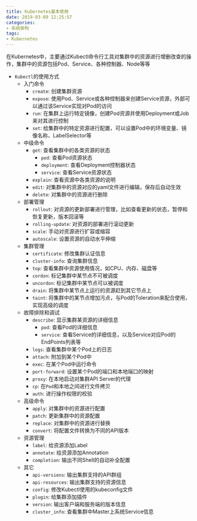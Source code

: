 ```yaml
---
title: Kubernetes基本使用
date: 2019-03-09 12:25:57
categories: 
- 系统架构
tags: 
- Kubernetes
---
```


在Kubernetes中，主要通过Kubectl命令行工具对集群中的资源进行增删改查的操作，集群中的资源包括Pod、Service、各种控制器、Node等等

- `Kubectl`的使用方式
  - 入门命令
    - `create`: 创建集群资源
    - `expose`: 使用Pod、Service或各种控制器来创建Service资源，外部可以通过该Service实现对Pod的访问
    - `run`: 在集群上运行特定镜像，创建Pod资源并使用Deployment或Job来对其进行控制
    - `set`: 给集群中的特定资源进行配置，可以设置Pod中的环境变量、镜像名称、LabelSelector等
  - 中级命令
    - `get`: 查看集群中的各类资源的状态
      - `pod`: 查看Pod资源状态
      - `deployment`: 查看Deployment控制器状态
      - `service`: 查看Service资源状态
    - `explain`: 查看资源中各类资源的说明
    - `edit`: 对集群中的资源对应的yaml文件进行编辑，保存后自动生效
    - `delete`: 对集群中的资源进行删除
  - 部署管理
    - `rollout`: 对资源的更新部署进行管理，比如查看更新的状态，暂停和恢复更新，版本回滚等
    - `rolling-update`: 对资源的部署进行滚动更新
    - `scale`: 手动对资源进行扩容或缩容
    - `autoscale`: 设置资源的自动水平伸缩
  - 集群管理
    - `certificate`: 修改集群认证信息
    - `cluster-info`: 查询集群信息
    - `top`: 查看集群中资源使用情况，如CPU、内存、磁盘等
    - `cordon`: 标记集群中某节点不可被调度
    - `uncordon`: 标记集群中某节点可以被调度
    - `drain`: 将集群中某节点上运行的资源赶到其它节点上
    - `taint`: 将集群中的某节点增加污点，与Pod的Toleration来配合使用，实现高级的调度
  - 故障排除和调试
    - `describe`: 显示集群某资源的详细信息
      - `pod`: 查看Pod的详细信息
      - `service`: 查看Service的详细信息，以及Service对应Pod的EndPoints列表等
    - `logs`: 查看集群中某个Pod上的日志
    - `attach`: 附加到某个Pod中
    - `exec`: 在某个Pod中运行命令
    - `port-forward`: 设置某个Pod的端口和本地端口的映射
    - `proxy`: 在本地启动对集群API Server的代理
    - `cp`: 在`Pod`和本地之间进行文件拷贝
    - `auth`: 进行操作权限的校验
  - 高级命令
    - `apply`: 对集群中的资源进行配置
    - `patch`: 更新集群中的资源配置
    - `replace`: 对集群中的资源进行替换
    - `convert`: 将配置文件转换为不同的API版本
  - 资源管理
    - `label`: 给资源添加Label
    - `annotate`: 给资源添加Annotation
    - `completion`: 输出不同Shell的自动补全配置
  - 其它
    - `api-versions`: 输出集群支持的API群组
    - `api-resources`: 输出集群支持的资源信息
    - `config`: 修改Kubectl使用的kubeconfig文件
    - `plugin`: 给集群添加插件
    - `version`: 输出客户端和服务端的版本信息
    - `cluster_info`: 查看集群中Master上系统Service信息